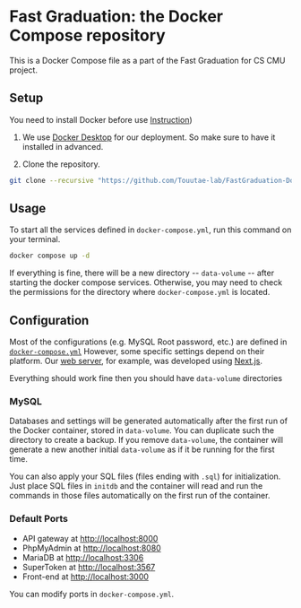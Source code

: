 # Fast Graduation: the Docker Compose repository

This is a Docker Compose file as a part of the Fast Graduation for CS CMU project.

## Setup

You need to install Docker before use [Instruction](https://docs.docker.com/desktop/install/mac-install/))

1. We use [Docker Desktop](https://docs.docker.com/desktop) for our deployment. 
So make sure to have it installed in advanced.

2. Clone the repository.

```bash
git clone --recursive "https://github.com/Touutae-lab/FastGraduation-DockerCompose.git"
```

## Usage

To start all the services defined in `docker-compose.yml`, run this command on 
your terminal.

```bash
docker compose up -d
```

If everything is fine, there will be a new directory -- `data-volume` -- after 
starting the docker compose services. Otherwise, you may need to check the 
permissions for the directory where `docker-compose.yml` is located.

## Configuration

Most of the configurations (e.g. MySQL Root password, etc.) are defined in
[`docker-compose.yml`](https://github.com/Touutae-lab/FastGraduation-DockerCompose/blob/master-default/docker-compose.yml)
However, some specific settings depend on their platform. 
Our [web server](https://github.com/NickP-real/fast-graduation-FrontEnd), for 
example, was developed using [Next.js](https://nextjs.org/).

Everything should work fine then you should have `data-volume` directories

### MySQL

Databases and settings will be generated automatically after the first run of 
the Docker container, stored in `data-volume`. You can duplicate such the 
directory to create a backup. If you remove `data-volume`, the container will 
generate a new another initial `data-volume` as if it be running for the 
first time.

You can also apply your SQL files (files ending with `.sql`) for initialization. 
Just place SQL files in `initdb` and the container will read and run the commands 
in those files automatically on the first run of the container.

### Default Ports

* API gateway at  [http://localhost:8000](http://localhost:8000/)
* PhpMyAdmin at [http://localhost:8080](http://localhost:8080/)
* MariaDB at [http://localhost:3306](http://localhost:3306/)
* SuperToken at [http://localhost:3567](http://localhost:3567/)
* Front-end at [http://localhost:3000](http://localhost:3000/)

You can modify ports in `docker-compose.yml`.
